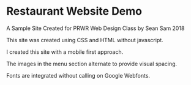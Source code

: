 # Restaurant Website Demo
A Sample Site Created for PRWR Web Design Class by Sean Sam 2018

This site was created using CSS and HTML without javascript. 

I created this site with a mobile first approach.

The images in the menu section alternate to provide visual spacing.

Fonts are integrated without calling on Google Webfonts.
